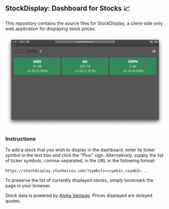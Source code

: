 ## StockDisplay: Dashboard for Stocks 📈

This repository contains the source files for StockDisplay, a client-side only web application for displaying stock prices.

![Screenshot](screenshots/screenshot.png)

### Instructions
To add a stock that you wish to display in the dashboard, enter its ticker symbol in the text box and click the "Plus" sign. Alternatively, supply the list of ticker symbols, comma-separated, in the URL in the following format:

`https://stockdisplay.chunheisiu.com/?symbols=<symb1>,<symb2>...`

To preserve the list of currently displayed stocks, simply bookmark the page in your browser.

Stock data is powered by [Alpha Vantage](https://www.alphavantage.co). Prices displayed are delayed quotes.
